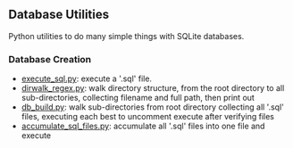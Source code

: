 ## Database Utilities

Python utilities to do many simple things with SQLite databases. 

### Database Creation

- [execute_sql.py](https://github.com/jonfernq/SimpleERP/blob/main/db-utilities/execute-sql.py): execute a '.sql' file.
- [dirwalk_regex.py](https://github.com/jonfernq/SimpleERP/blob/main/db-utilities/dirwalk_regex.py): walk directory structure, from the root directory to all sub-directories, collecting filename and  full path, then print out  
- [db_build.py](https://github.com/jonfernq/SimpleERP/blob/main/db-utilities/db_build.py): walk sub-directories from root directory collecting all '.sql' files, executing each best to uncomment execute after verifying files 
- [accumulate_sql_files.py](https://github.com/jonfernq/SimpleERP/blob/main/db-utilities/accumulate_sql_files.py): accumulate all '.sql' files into one file and execute 
